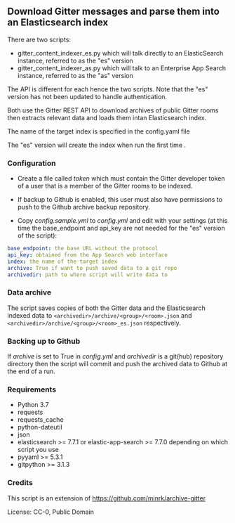 ## Download Gitter messages and parse them into an Elasticsearch index

There are two scripts: 

- gitter_content_indexer_es.py which will talk directly to an ElasticSearch instance, referred to as the "es" version
- gitter_content_indexer_as.py which will talk to an Enterprise App Search instance, referred to as the "as" version

The API is different for each hence the two scripts. Note that the "es" version has not been updated to handle authentication.

Both use the Gitter REST API to download archives of public Gitter rooms then extracts relevant data and loads them intan Elasticsearch index. 

The name of the target index is specified in the config.yaml file

The "es" version  will create the index when run the first time .

### Configuration

- Create a file called  _token_  which must contain the Gitter developer token of a user that is a member of the Gitter rooms to be indexed. 

- If backup to Github is enabled, this user must also have permissions to push to the Github archive  backup repository.

- Copy  _config.sample.yml_  to  _config.yml_  and edit with your settings (at this time the base_endpoint and api_key are not needed for the "es" version of the script):

```yaml
base_endpoint: the base URL without the protocol
api_key: obtained from the App Search web interface
index: the name of the target index
archive: True if want to push saved data to a git repo
archivedir: path to where script will write data to
```

### Data archive

The script saves copies of both the Gitter data and the Elasticsearch indexed data to `<archivedir>/archive/<group>/<room>.json` and `<archivedir>/archive/<group>/<room>_es.json` respectively.

### Backing up to Github

If  _archive_  is set to True in  _config.yml_  and  _archivedir_  is a git(hub) repository directory then the script will commit and push the archived data to Github at the end of a run.

### Requirements

- Python 3.7
- requests
- requests_cache
- python-dateutil
- json
- elasticsearch >= 7.7.1 or elastic-app-search >= 7.7.0 depending on which script you use
- pyyaml >= 5.3.1
- gitpython >= 3.1.3

### Credits

This script is an extension of https://github.com/minrk/archive-gitter

License: CC-0, Public Domain
